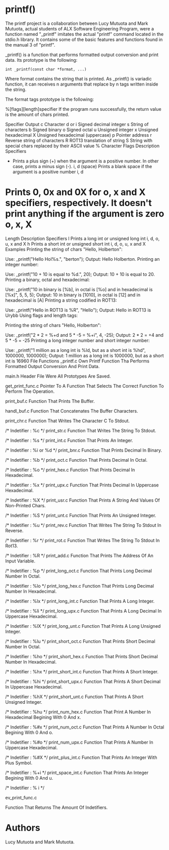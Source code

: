 # printf()


The printf project is a collaboration between Lucy Mutuota and Mark Mutuota, actual students of ALX Software Engineering Program, were a function named "_printf" imitates the actual "printf" command located in the stdio.h library. It contains some of the basic features and functions found in the manual 3 of "printf".


_printf() is a function that performs formatted output conversion and print data. Its prototype is the following:


```
int _printf(const char *format, ...)
```

Where format contains the string that is printed. As _printf() is variadic function, it can receives n arguments that replace by n tags written inside the string.

The format tags prototype is the following:

%[flags][length]specifier
If the program runs successfully, the return value is the amount of chars printed.

Specifier	Output
c	Character
d or i	Signed decimal integer
s	String of characters
b	Signed binary
o	Signed octal
u	Unsigned integer
x	Unsigned hexadecimal
X	Unsigned hexadecimal (uppercase)
p	Pointer address
r	Reverse string of characters
R	ROT13 translation of string
S	String with special chars replaced by their ASCII value
%	Character
Flags	Description	Specifiers
+	Prints a plus sign (+) when the argument is a positive number. In other case, prints a minus sign (-).	i, d
(space)	Prints a blank space if the argument is a positive number	i, d
#	Prints 0, 0x and 0X for o, x and X specifiers, respectively. It doesn't print anything if the argument is zero	o, x, X
Length	Description	Specifiers
l	Prints a long int or unsigned long int	i, d, o, u, x and X
h	Prints a short int or unsigned short int	i, d, o, u, x and X
Examples
Printing the string of chars "Hello, Holberton":

Use: _printf("Hello Hol%s.", "berton");
Output: Hello Holberton.
Printing an integer number:

Use: _printf("10 + 10 is equal to %d.", 20);
Output: 10 + 10 is equal to 20.
Printing a binary, octal and hexadecimal:

Use: _printf("10 in binary is [%b], in octal is [%o] and in hexadecimal is [%x]", 5, 5, 5);
Output: 10 in binary is [1010], in octal is [12] and in hexadecimal is [A]
Printing a string codified in ROT13:

Use: _printf("Hello in ROT13 is %R", "Hello");
Output: Hello in ROT13 is Urybb
Using flags and length tags:

Printing the string of chars "Hello, Holberton":

Use: _printf("2 * 2 = %+d and 5 * -5 = %+i", 4, -25);
Output: 2 * 2 = +4 and 5 * -5 = -25
Printing a long integer number and short integer number:

Use: _printf("1 million as a long int is %ld, but as a short int is %hd", 1000000, 1000000);
Output: 1 million as a long int is 1000000, but as a short int is 16960
File Functions
_printf.c
Own Printf Function Tha Performs Formatted Output Conversion And Print Data.

main.h
Header File Were All Prototypes Are Saved.

get_print_func.c
Pointer To A Function That Selects The Correct Function To Perform The Operation.

print_buf.c
Function That Prints The Buffer.

handl_buf.c
Function That Concatenates The Buffer Characters.

print_chr.c
Function That Writes The Character C To Stdout.

/* Indetifier : %c */
print_str.c
Function That Writes The String To Stdout.

/* Indetifier : %s */
print_int.c
Function That Prints An Integer.

/* Indetifier : %i or %d */
print_bnr.c
Function That Prints Decimal In Binary.

/* Indetifier : %b */
print_oct.c
Function That Prints Decimal In Octal.

/* Indetifier : %o */
print_hex.c
Function That Prints Decimal In Hexadecimal.

/* Indetifier : %x */
print_upx.c
Function That Prints Decimal In Uppercase Hexadecimal.

/* Indetifier : %X */
print_usr.c
Function That Prints A String And Values Of Non-Printed Chars.

/* Indetifier : %S */
print_unt.c
Function That Prints An Unsigned Integer.

/* Indetifier : %u */
print_rev.c
Function That Writes The String To Stdout In Reverse.

/* Indetifier : %r */
print_rot.c
Function That Writes The String To Stdout In Rot13.

/* Indetifier : %R */
print_add.c
Function That Prints The Address Of An Input Variable.

/* Indetifier : %p */
print_long_oct.c
Function That Prints Long Decimal Number In Octal.

/* Indetifier : %lo */
print_long_hex.c
Function That Prints Long Decimal Number In Hexadecimal.

/* Indetifier : %lx */
print_long_int.c
Function That Prints A Long Integer.

/* Indetifier : %li */
print_long_upx.c
Function That Prints A Long Decimal In Uppercase Hexadecimal.

/* Indetifier : %lX */
print_long_unt.c
Function That Prints A Long Unsigned Integer.

/* Indetifier : %lu */
print_short_oct.c
Function That Prints Short Decimal Number In Octal.

/* Indetifier : %ho */
print_short_hex.c
Function That Prints Short Decimal Number In Hexadecimal.

/* Indetifier : %hx */
print_short_int.c
Function That Prints A Short Integer.

/* Indetifier : %hi */
print_short_upx.c
Function That Prints A Short Decimal In Uppercase Hexadecimal.

/* Indetifier : %hX */
print_short_unt.c
Function That Prints A Short Unsigned Integer.

/* Indetifier : %hu */
print_num_hex.c
Function That Print A Number In Hexadecimal Begining With 0 And x.

/* Indetifier : %#x */
print_num_oct.c
Function That Prints A Number In Octal Begining With 0 And o.

/* Indetifier : %#o */
print_num_upx.c
Function That Prints A Number In Uppercase Hexadecimal.

/* Indetifier : %#X */
print_plus_int.c
Function That Prints An Integer With Plus Symbol.

/* Indetifier : %+i */
print_space_int.c
Function That Prints An Integer Begining With 0 And u.

/* Indetifier : % i */

ev_print_func.c

Function That Returns The Amount Of Indetifiers.

# Authors

Lucy Mutuota and Mark Mutuota.

